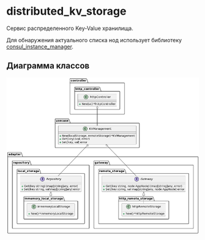 # distributed_kv_storage

Сервис распределенного Key-Value хранилища.

Для обнаружения актуального списка нод использует библиотеку [consul_instance_manager](https://github.com/horockey/consul_instance_manager).

## Диаграмма классов

![Диаграмма классов](/docs/class_diagram.png)
